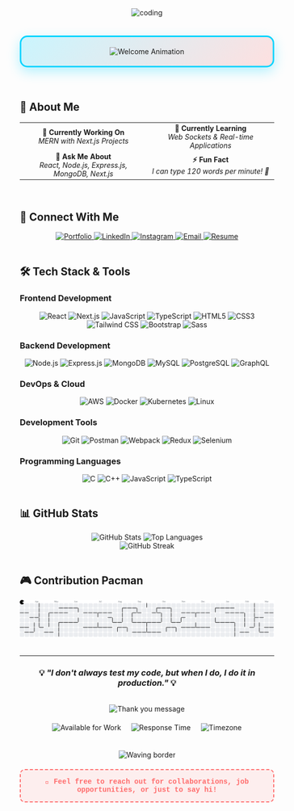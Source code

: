 <div align="center">
  <img src="https://user-images.githubusercontent.com/74038190/212749447-bfb7e725-6987-49d9-ae85-2015e3e7cc41.gif" alt="coding" width="500" height="300">
</div>

<br>

<div align="center">
  <div style="border: 3px solid #00D4FF; border-radius: 15px; padding: 20px; margin: 20px 0; background: linear-gradient(135deg, rgba(0, 212, 255, 0.2) 0%, rgba(255, 107, 107, 0.2) 100%); box-shadow: 0 8px 25px rgba(0, 212, 255, 0.3);">
    <img src="https://readme-typing-svg.herokuapp.com?font=JetBrains+Mono&size=25&pause=1000&color=FF1744&center=true&vCenter=true&width=650&lines=Welcome+to+my+GitHub+Profile!;I'm+Monu+Prajapat;Full+Stack+Developer+from+India;Let's+build+something+amazing+together!" alt="Welcome Animation" />
  </div>
</div>


<br>

## 🎯 About Me

<div align="center">
  <table>
    <tr>
      <td align="center" width="50%">
        <strong>🔭 Currently Working On</strong><br>
        <em>MERN with Next.js Projects</em>
      </td>
      <td align="center" width="50%">
        <strong>🌱 Currently Learning</strong><br>
        <em>Web Sockets & Real-time Applications</em>
      </td>
    </tr>
    <tr>
      <td align="center" width="50%">
        <strong>💬 Ask Me About</strong><br>
        <em>React, Node.js, Express.js, MongoDB, Next.js</em>
      </td>
      <td align="center" width="50%">
        <strong>⚡ Fun Fact</strong><br>
        <em>I can type 120 words per minute! 🚀</em>
      </td>
    </tr>
  </table>
</div>

<br>

## 🔗 Connect With Me

<div align="center">
  <a href="https://portfolio-personal-pied.vercel.app/" target="_blank">
    <img src="https://img.shields.io/badge/Portfolio-FF5722?style=for-the-badge&logo=todoist&logoColor=white" alt="Portfolio">
  </a>
  <a href="https://linkedin.com/in/monuprajapat" target="_blank">
    <img src="https://img.shields.io/badge/LinkedIn-0077B5?style=for-the-badge&logo=linkedin&logoColor=white" alt="LinkedIn">
  </a>
  <a href="https://instagram.com/monu__prajapat" target="_blank">
    <img src="https://img.shields.io/badge/Instagram-E4405F?style=for-the-badge&logo=instagram&logoColor=white" alt="Instagram">
  </a>
  <a href="mailto:monuprajapat6270@gmail.com" target="_blank">
    <img src="https://img.shields.io/badge/Email-D14836?style=for-the-badge&logo=gmail&logoColor=white" alt="Email">
  </a>
  <a href="https://flowcv.com/resume/g0h0rgd8st" target="_blank">
    <img src="https://img.shields.io/badge/Resume-4285F4?style=for-the-badge&logo=googledrive&logoColor=white" alt="Resume">
  </a>
</div>


<br>

## 🛠️ Tech Stack & Tools

### Frontend Development
<div align="center">
  <img src="https://img.shields.io/badge/React-20232A?style=for-the-badge&logo=react&logoColor=61DAFB" alt="React">
  <img src="https://img.shields.io/badge/Next.js-000000?style=for-the-badge&logo=next.js&logoColor=white" alt="Next.js">
  <img src="https://img.shields.io/badge/JavaScript-F7DF1E?style=for-the-badge&logo=javascript&logoColor=black" alt="JavaScript">
  <img src="https://img.shields.io/badge/TypeScript-007ACC?style=for-the-badge&logo=typescript&logoColor=white" alt="TypeScript">
  <img src="https://img.shields.io/badge/HTML5-E34F26?style=for-the-badge&logo=html5&logoColor=white" alt="HTML5">
  <img src="https://img.shields.io/badge/CSS3-1572B6?style=for-the-badge&logo=css3&logoColor=white" alt="CSS3">
  <img src="https://img.shields.io/badge/Tailwind_CSS-38B2AC?style=for-the-badge&logo=tailwind-css&logoColor=white" alt="Tailwind CSS">
  <img src="https://img.shields.io/badge/Bootstrap-563D7C?style=for-the-badge&logo=bootstrap&logoColor=white" alt="Bootstrap">
  <img src="https://img.shields.io/badge/Sass-CC6699?style=for-the-badge&logo=sass&logoColor=white" alt="Sass">
</div>

### Backend Development
<div align="center">
  <img src="https://img.shields.io/badge/Node.js-43853D?style=for-the-badge&logo=node.js&logoColor=white" alt="Node.js">
  <img src="https://img.shields.io/badge/Express.js-404D59?style=for-the-badge&logo=express&logoColor=white" alt="Express.js">
  <img src="https://img.shields.io/badge/MongoDB-4EA94B?style=for-the-badge&logo=mongodb&logoColor=white" alt="MongoDB">
  <img src="https://img.shields.io/badge/MySQL-00000F?style=for-the-badge&logo=mysql&logoColor=white" alt="MySQL">
  <img src="https://img.shields.io/badge/PostgreSQL-316192?style=for-the-badge&logo=postgresql&logoColor=white" alt="PostgreSQL">
  <img src="https://img.shields.io/badge/GraphQL-E10098?style=for-the-badge&logo=graphql&logoColor=white" alt="GraphQL">
</div>

### DevOps & Cloud
<div align="center">
  <img src="https://img.shields.io/badge/Amazon_AWS-232F3E?style=for-the-badge&logo=amazon-aws&logoColor=white" alt="AWS">
  <img src="https://img.shields.io/badge/Docker-2496ED?style=for-the-badge&logo=docker&logoColor=white" alt="Docker">
  <img src="https://img.shields.io/badge/Kubernetes-326CE5?style=for-the-badge&logo=kubernetes&logoColor=white" alt="Kubernetes">
  <img src="https://img.shields.io/badge/Linux-FCC624?style=for-the-badge&logo=linux&logoColor=black" alt="Linux">
</div>

### Development Tools
<div align="center">
  <img src="https://img.shields.io/badge/Git-F05032?style=for-the-badge&logo=git&logoColor=white" alt="Git">
  <img src="https://img.shields.io/badge/Postman-FF6C37?style=for-the-badge&logo=postman&logoColor=white" alt="Postman">
  <img src="https://img.shields.io/badge/Webpack-8DD6F9?style=for-the-badge&logo=webpack&logoColor=black" alt="Webpack">
  <img src="https://img.shields.io/badge/Redux-593D88?style=for-the-badge&logo=redux&logoColor=white" alt="Redux">
  <img src="https://img.shields.io/badge/Selenium-43B02A?style=for-the-badge&logo=selenium&logoColor=white" alt="Selenium">
</div>

### Programming Languages
<div align="center">
  <img src="https://img.shields.io/badge/C-00599C?style=for-the-badge&logo=c&logoColor=white" alt="C">
  <img src="https://img.shields.io/badge/C%2B%2B-00599C?style=for-the-badge&logo=c%2B%2B&logoColor=white" alt="C++">
  <img src="https://img.shields.io/badge/JavaScript-F7DF1E?style=for-the-badge&logo=javascript&logoColor=black" alt="JavaScript">
  <img src="https://img.shields.io/badge/TypeScript-007ACC?style=for-the-badge&logo=typescript&logoColor=white" alt="TypeScript">
</div>

<br>

## 📊 GitHub Stats

<div align="center">
  <img src="https://github-readme-stats.vercel.app/api?username=monuprajapat&show_icons=true&theme=tokyonight&hide_border=true&count_private=true" alt="GitHub Stats" width="400">
  <img src="https://github-readme-stats.vercel.app/api/top-langs/?username=monuprajapat&layout=compact&theme=tokyonight&hide_border=true" alt="Top Languages" width="350">
</div>

<div align="center">
  <img src="https://github-readme-streak-stats.herokuapp.com/?user=monuprajapat&theme=tokyonight&hide_border=true" alt="GitHub Streak" width="500">
</div>


<br>

## 🎮 Contribution Pacman

<div align="center">
<!-- <picture>
  <source
    media="(prefers-color-scheme: dark)"
    srcset="https://raw.githubusercontent.com/platane/snk/output/github-contribution-grid-snake-dark.svg"
  />
  <source
    media="(prefers-color-scheme: light)"
    srcset="https://raw.githubusercontent.com/platane/snk/output/github-contribution-grid-snake.svg"
  />
  <img
    alt="github contribution grid snake animation"
    src="https://raw.githubusercontent.com/platane/snk/output/github-contribution-grid-snake.svg"
  />
</picture> -->
  <picture>
  <source media="(prefers-color-scheme: dark)" srcset="https://raw.githubusercontent.com/abozanona/abozanona/output/pacman-contribution-graph-dark.svg">
  <source media="(prefers-color-scheme: light)" srcset="https://raw.githubusercontent.com/abozanona/abozanona/output/pacman-contribution-graph.svg">
  <img alt="pacman contribution graph" src="https://raw.githubusercontent.com/abozanona/abozanona/output/pacman-contribution-graph.svg">
</picture>
</div>

<br>

---

<div align="center">
  
### 💡 *"I don't always test my code, but when I do, I do it in production."* 💡
  
  <br>
  
  <img src="https://readme-typing-svg.herokuapp.com?font=JetBrains+Mono&size=20&pause=1500&color=FF6B6B&center=true&vCenter=true&width=700&lines=Thanks+for+visiting+my+profile!;Let's+connect+and+build+amazing+things+together;Keep+coding%2C+keep+learning%2C+keep+innovating!;Happy+Coding!+%F0%9F%9A%80" alt="Thank you message" />
  
  <br>
  
  
  <div style="display: flex; justify-content: center; align-items: center; gap: 20px; margin: 20px 0;">
    <img src="https://img.shields.io/badge/Status-Available%20for%20Work-brightgreen?style=for-the-badge&logo=linkedin" alt="Available for Work">
    <img src="https://img.shields.io/badge/Response%20Time-Within%2024hrs-blue?style=for-the-badge&logo=clock" alt="Response Time">
    <img src="https://img.shields.io/badge/Timezone-IST%20(UTC%2B5:30)-orange?style=for-the-badge&logo=world" alt="Timezone">
  </div>
  
  <br>
  
  <img src="https://capsule-render.vercel.app/api?type=waving&color=FF6B6B&height=120&section=footer&text=Happy%20Coding!&fontSize=35&fontColor=ffffff&fontAlignY=70" alt="Waving border" />
  
  <br>
  
  <div style="margin-top: 20px; padding: 15px; background: rgba(255,107,107,0.1); border-radius: 10px; border: 2px dashed #FF6B6B;">
    <p style="margin: 0; color: #FF6B6B; font-weight: bold; font-family: 'Courier New', monospace;">💌 Feel free to reach out for collaborations, job opportunities, or just to say hi!</p>
  </div>
  
</div>
